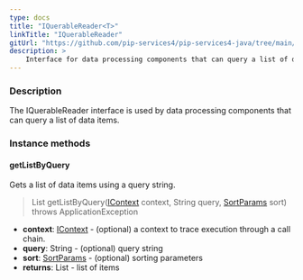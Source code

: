 ```yaml
---
type: docs
title: "IQuerableReader<T>"
linkTitle: "IQuerableReader"
gitUrl: "https://github.com/pip-services4/pip-services4-java/tree/main/pip-services4-persistence-java"
description: >
    Interface for data processing components that can query a list of data items.
---
```


### Description

The IQuerableReader interface is used by data processing components that can query a list of data items.

### Instance methods

#### getListByQuery
Gets a list of data items using a query string.

> List<T> getListByQuery([IContext](../../../components/context/icontext) context, String query, [SortParams](../../../data/query/sort_params) sort) throws ApplicationException

- **context**: [IContext](../../../components/context/icontext) - (optional) a context to trace execution through a call chain.
- **query**: String - (optional) query string
- **sort**: [SortParams](../../../data/query/sort_params) - (optional) sorting parameters
- **returns**: List<T> - list of items
